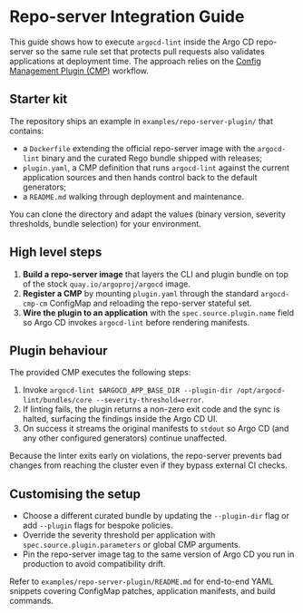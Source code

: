 # Repo-server Integration Guide

This guide shows how to execute `argocd-lint` inside the Argo CD repo-server so
the same rule set that protects pull requests also validates applications at
deployment time. The approach relies on the
[Config Management Plugin (CMP)](https://argo-cd.readthedocs.io/en/stable/user-guide/config-management-plugins/)
workflow.

## Starter kit

The repository ships an example in `examples/repo-server-plugin/` that
contains:

- a `Dockerfile` extending the official repo-server image with the
  `argocd-lint` binary and the curated Rego bundle shipped with releases;
- `plugin.yaml`, a CMP definition that runs `argocd-lint` against the current
  application sources and then hands control back to the default generators;
- a `README.md` walking through deployment and maintenance.

You can clone the directory and adapt the values (binary version, severity
thresholds, bundle selection) for your environment.

## High level steps

1. **Build a repo-server image** that layers the CLI and plugin bundle on top
   of the stock `quay.io/argoproj/argocd` image.
2. **Register a CMP** by mounting `plugin.yaml` through the standard
   `argocd-cmp-cm` ConfigMap and reloading the repo-server stateful set.
3. **Wire the plugin to an application** with the `spec.source.plugin.name`
   field so Argo CD invokes `argocd-lint` before rendering manifests.

## Plugin behaviour

The provided CMP executes the following steps:

1. Invoke `argocd-lint $ARGOCD_APP_BASE_DIR --plugin-dir /opt/argocd-lint/bundles/core --severity-threshold=error`.
2. If linting fails, the plugin returns a non-zero exit code and the sync is
   halted, surfacing the findings inside the Argo CD UI.
3. On success it streams the original manifests to `stdout` so Argo CD (and any
   other configured generators) continue unaffected.

Because the linter exits early on violations, the repo-server prevents bad
changes from reaching the cluster even if they bypass external CI checks.

## Customising the setup

- Choose a different curated bundle by updating the `--plugin-dir` flag or add
  `--plugin` flags for bespoke policies.
- Override the severity threshold per application with
  `spec.source.plugin.parameters` or global CMP arguments.
- Pin the repo-server image tag to the same version of Argo CD you run in
  production to avoid compatibility drift.

Refer to `examples/repo-server-plugin/README.md` for end-to-end YAML snippets
covering ConfigMap patches, application manifests, and build commands.
